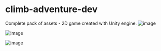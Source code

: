 # climb-adventure-dev
Complete pack of assets - 2D game created with Unity engine.
![image](https://github.com/IgorKawczynski/climb-adventure/assets/73948605/a955a95f-7b8a-487c-9e6c-612bbb0e7282)

![image](https://github.com/IgorKawczynski/climb-adventure/assets/73948605/b98d7e90-387f-4883-9cf9-72d832f0e7e1)

![image](https://github.com/IgorKawczynski/climb-adventure/assets/73948605/7bc9c65e-2730-4f26-9fdc-1a85de7a7ded)
